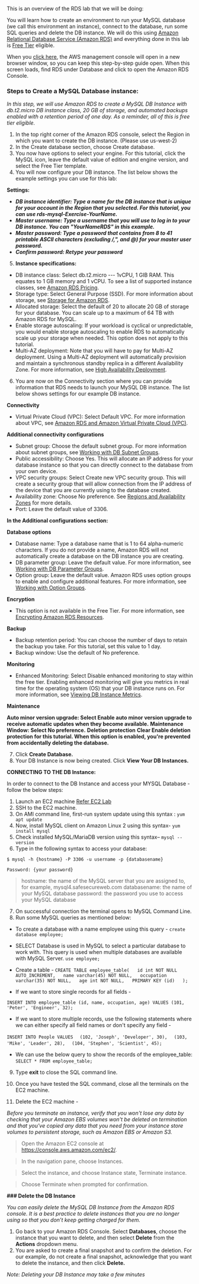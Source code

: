 
This is an overview of the RDS lab that we will be doing:

You will learn how to create an environment to run your MySQL database (we call this environment an instance), connect to the database, run some SQL queries and delete the DB instance.  We will do this using [Amazon Relational Database Service (Amazon RDS)](https://aws.amazon.com/rds/mysql/) and everything done in this lab is [Free Tier](https://aws.amazon.com/free/) eligible.

When you [click here](https://console.aws.amazon.com/console/home?region=us-east-1), the AWS management console will open in a new browser window, so you can keep this step-by-step guide open. When this screen loads, find RDS under Database and click to open the Amazon RDS Console.

###  **Steps to Create a MySQL Database instance**:

_In this step, we will use Amazon RDS to create a MySQL DB Instance with db.t2.micro DB instance class, 20 GB of storage, and automated backups enabled with a retention period of one day. As a reminder, all of this is free tier eligible._

1. In the top right corner of the Amazon RDS console, select the Region in which you want to create the DB instance. (Please use us-west-2)
2. In the Create database section, choose Create database.
3. You now have options to select your engine.  For this tutorial, click the MySQL icon, leave the default value of edition and engine version, and 
   select the Free Tier template.
4. You will now configure your DB instance. The list below shows the example settings you can use for this lab:
  
 **Settings:**

* _**DB instance identifier: Type a name for the DB instance that is unique for your account in the Region that you selected. For this tutorial, you can use rds-mysql-Exercise-YourName.**_
* _**Master username: Type a username that you will use to log in to your DB instance. You can "YourNameRDS" in this example.**_
* _**Master password: Type a password that contains from 8 to 41 printable ASCII characters (excluding /,", and @) for your master user password.**_
* _**Confirm password: Retype your password**_

5. **Instance specifications:**
* DB instance class: Select db.t2.micro --- 1vCPU, 1 GIB RAM. This equates to 1 GB memory and 1 vCPU. To see a list of supported instance classes, see [Amazon RDS Pricing](https://aws.amazon.com/rds/pricing/).
* Storage type: Select General Purpose (SSD). For more information about storage, see [Storage for Amazon RDS](http://docs.aws.amazon.com/AmazonRDS/latest/UserGuide/CHAP_Storage.html).
* Allocated storage: Select the default of 20 to allocate 20 GB of storage for your database. You can scale up to a maximum of 64 TB with Amazon RDS for MySQL.
* Enable storage autoscaling: If your workload is cyclical or unpredictable, you would enable storage autoscaling to enable RDS to automatically scale up your storage when needed. This option does not apply to this tutorial.
* Multi-AZ deployment: Note that you will have to pay for Multi-AZ deployment. Using a Multi-AZ deployment will automatically provision and maintain a synchronous standby replica in a different Availability Zone. For more information, see [High Availability Deployment](https://docs.aws.amazon.com/AmazonRDS/latest/UserGuide/Concepts.MultiAZ.html).

6. You are now on the Connectivity section where you can provide information that RDS needs to launch your MySQL DB instance. The list below shows settings for our example DB instance.

**Connectivity**

* Virtual Private Cloud (VPC): Select Default VPC. For more information about VPC, see [Amazon RDS and Amazon Virtual Private Cloud (VPC)](http://docs.aws.amazon.com/AmazonRDS/latest/UserGuide/Overview.RDSVPC.html).

**Additional connectivity configurations**
* Subnet group: Choose the default subnet group. For more information about subnet groups, see [Working with DB Subnet Groups](http://docs.aws.amazon.com/AmazonRDS/latest/UserGuide/USER_VPC.WorkingWithRDSInstanceinaVPC.html#USER_VPC.Subnets).
* Public accessibility: Choose Yes. This will allocate an IP address for your database instance so that you can directly connect to the database from your own device.
* VPC security groups: Select Create new VPC security group. This will create a security group that will allow connection from the IP address of the device that you are currently using to the database created.
* Availability zone: Choose No preference. See [Regions and Availability Zones](https://docs.aws.amazon.com/AmazonRDS/latest/UserGuide/Concepts.RegionsAndAvailabilityZones.html) for more details.
* Port: Leave the default value of 3306.

**In the Additional configurations section:**

**Database options**

* Database name: Type a database name that is 1 to 64 alpha-numeric characters. If you do not provide a name, Amazon RDS will not automatically create a database on the DB instance you are creating.
* DB parameter group: Leave the default value. For more information, see [Working with DB Parameter Groups](http://docs.aws.amazon.com/AmazonRDS/latest/UserGuide/USER_WorkingWithParamGroups.html).
* Option group: Leave the default value. Amazon RDS uses option groups to enable and configure additional features. For more information, see [Working with Option Groups](http://docs.aws.amazon.com/AmazonRDS/latest/UserGuide/USER_WorkingWithOptionGroups.html).

**Encryption**
* This option is not available in the Free Tier. For more information, see [Encrypting Amazon RDS Resources](http://docs.aws.amazon.com/AmazonRDS/latest/UserGuide/Overview.Encryption.html). 

**Backup**

* Backup retention period: You can choose the number of days to retain the backup you take. For this tutorial, set this value to 1 day.
* Backup window: Use the default of No preference.

**Monitoring**

* Enhanced Monitoring: Select Disable enhanced monitoring to stay within the free tier. Enabling enhanced monitoring will give you metrics in real time for the operating system (OS) that your DB instance runs on. For more information, see [Viewing DB Instance Metrics](http://docs.aws.amazon.com/AmazonRDS/latest/UserGuide/USER_Monitoring.html).

**Maintenance**

**Auto minor version upgrade: Select Enable auto minor version upgrade to receive automatic updates when they become available.**
**Maintenance Window: Select No preference.**
**Deletion protection**
**Clear Enable deletion protection for this tutorial. When this option is enabled, you're prevented from accidentally deleting the database.**

7. Click **Create Database.** 
8. Your DB Instance is now being created.  Click **View Your DB Instances.**


**CONNECTING TO THE DB Instance:**

In order to connect to the DB Instance and access your MYSQL Database - follow the below steps:

1. Launch an EC2 machine [Refer EC2 Lab](https://github.com/varoonsahgal/cg-cloud-foundations/wiki/EC2-Lab) 
2. SSH to the EC2 machine.
3. On AMI command line, first-run system update using this syntax : `yum apt update`
4. Now, install MySQL client on Amazon Linux 2 using this syntax- `yum install mysql`
5. Check installed MySQL/MariaDB version using this syntax– `mysql --version`
6. Type in the following syntax to access your database:

`$ mysql -h {hostname} -P 3306 -u username -p {databasename}`

`Password: {your password}`

> hostname: the name of the MySQL server that you are assigned to, for example, mysql4.safesecureweb.com
> databasename: the name of your MySQL database
> password: the password you use to access your MySQL database

7. On successful connection the terminal opens to MySQL Command Line. 
8. Run some MySQL queries as mentioned below:

* To create a database with a name employee using this query - `create database employee;`
* SELECT Database is used in MySQL to select a particular database to work with. This query is used when multiple databases are available with MySQL Server. `use employee; ` 
* Create a table - `CREATE TABLE employee_table(  
    id int NOT NULL AUTO_INCREMENT,  
    name varchar(45) NOT NULL,  
    occupation varchar(35) NOT NULL,  
    age int NOT NULL,  
    PRIMARY KEY (id)  
);  `

*  If we want to store single records for all fields - 

`INSERT INTO employee_table (id, name, occupation, age) VALUES (101, 'Peter', 'Engineer', 32);`  

* If we want to store multiple records, use the following statements where we can either specify all field names or don't specify any field -

`INSERT INTO People VALUES  `
`(102, 'Joseph', 'Developer', 30),  `
`(103, 'Mike', 'Leader', 28),  `
`(104, 'Stephen', 'Scientist', 45); `

* We can use the below query to show the records of the employee_table:
`SELECT * FROM employee_table;  `

9. Type **exit** to close the SQL command line. 

10. Once you have tested the SQL command, close all the terminals on the EC2 machine. 

11. Delete the EC2 machine - 

_Before you terminate an instance, verify that you won't lose any data by checking that your Amazon EBS volumes won't be deleted on termination and that you've copied any data that you need from your instance store volumes to persistent storage, such as Amazon EBS or Amazon S3._

> Open the Amazon EC2 console at https://console.aws.amazon.com/ec2/.

> In the navigation pane, choose Instances.

> Select the instance, and choose Instance state, Terminate instance.

> Choose Terminate when prompted for confirmation.



**### Delete the DB Instance**

_You can easily delete the MySQL DB Instance from the Amazon RDS console. It is a best practice to delete instances that you are no longer using so that you don’t keep getting charged for them._

1. Go back to your Amazon RDS Console. Select **Databases**, choose the instance that you want to delete, and then select **Delete** from the **Actions** dropdown menu.
2. You are asked to create a final snapshot and to confirm the deletion. For our example, do not create a final snapshot, acknowledge that you want to delete the instance, and then click **Delete.** 

_Note: Deleting your DB Instance may take a few minutes_
